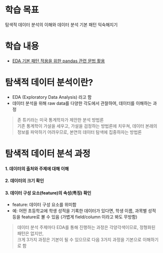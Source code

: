 # 학습 목표
탐색적 데이터 분석의 이해와 데이터 분석 기본 패턴 익숙해지기

# 학습 내용
- [EDA 기본 패턴 적용을 위한 pandas 관련 문법 활용](https://github.com/kimayeon-hub/Python_for_AI/blob/master/Data%20Analysis/Pandas%20EDA%20Basic/Pandas%20EDA%20Basic.ipynb)

# 탐색적 데이터 분석이란?
- EDA (Exploratory Data Analysis) 라고 함
- 데이터 분석을 위해 raw data를 다양한 각도에서 관찰하여, 데이터를 이해하는 과정

> 존 튜키라는 미국 통계학자가 제안한 분석 방법론 <br>
> 기존 통계학이 가설을 세우고, 가설을 검정하는 방법론에 치우쳐, 데이터 본래의 정보를 파악하기 어려우므로, 본연의 데이터 탐색에 집중하자는 방법론

# 탐색적 데이터 분석 과정
#### 1. 데이터의 출처와 주제에 대해 이해
#### 2. 데이터의 크기 확인
#### 3. 데이터 구성 요소(feature)의 속성(특징) 확인
  - feature: 데이터 구성 요소를 위미함
  - 예: 어떤 초등학교에 학생 성적을 기록한 데이터가 있다면, 학생 이름, 과목별 성적등을 feature로 볼 수 있음 (가볍게 field/column 이라고 봐도 무방함)

> 데이터 분석 주제마다 EDA를 통해 진행하는 과정은 각양각색이므로, 정형화된 패턴은 없지만, <br>
> 크게 3가지 과정은 기본이 될 수 있으므로 다음 3가지 과정을 기본으로 이해하기로 함
